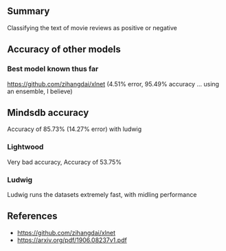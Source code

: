 ## Summary

Classifying the text of movie reviews as positive or negative


## Accuracy of other models


### Best model known thus far

https://github.com/zihangdai/xlnet (4.51% error, 95.49% accuracy ... using an ensemble, I believe)


## Mindsdb accuracy

Accuracy of 85.73% (14.27% error) with ludwig

### Lightwood
Very bad accuracy, Accuracy of 53.75%

### Ludwig
Ludwig runs the datasets extremely fast, with midling performance

## References
* https://github.com/zihangdai/xlnet
* https://arxiv.org/pdf/1906.08237v1.pdf

